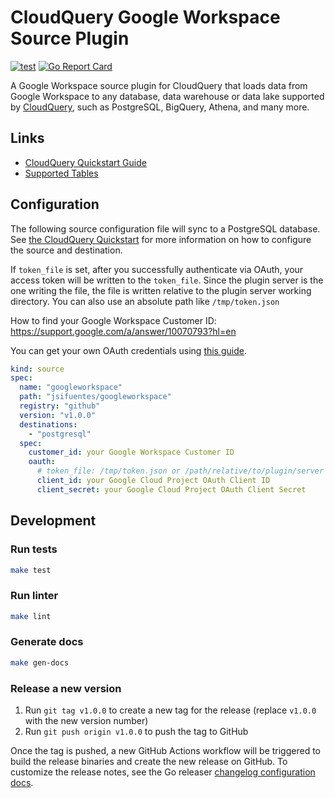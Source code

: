 # CloudQuery Google Workspace Source Plugin

[![test](https://github.com/jsifuentes/cq-source-googleworkspace/actions/workflows/test.yaml/badge.svg)](https://github.com/jsifuentes/cq-source-googleworkspace/actions/workflows/test.yaml)
[![Go Report Card](https://goreportcard.com/badge/github.com/jsifuentes/cq-source-googleworkspace)](https://goreportcard.com/report/github.com/jsifuentes/cq-source-googleworkspace)

A Google Workspace source plugin for CloudQuery that loads data from Google
Workspace to any database, data warehouse or data lake supported by
[CloudQuery](https://www.cloudquery.io/), such as PostgreSQL, BigQuery, Athena,
and many more.

## Links

- [CloudQuery Quickstart Guide](https://www.cloudquery.io/docs/quickstart)
- [Supported Tables](docs/tables/README.md)

## Configuration

The following source configuration file will sync to a PostgreSQL database. See
[the CloudQuery Quickstart](https://www.cloudquery.io/docs/quickstart) for more
information on how to configure the source and destination.

If `token_file` is set, after you successfully authenticate via OAuth, your
access token will be written to the `token_file`. Since the plugin server is the
one writing the file, the file is written relative to the plugin server working
directory. You can also use an absolute path like `/tmp/token.json`

How to find your Google Workspace Customer ID:
https://support.google.com/a/answer/10070793?hl=en

You can get your own OAuth credentials using
[this guide](https://developers.google.com/identity/protocols/oauth2#1.-obtain-oauth-2.0-credentials-from-the-dynamic_data.setvar.console_name-.).

```yaml
kind: source
spec:
  name: "googleworkspace"
  path: "jsifuentes/googleworkspace"
  registry: "github"
  version: "v1.0.0"
  destinations:
    - "postgresql"
  spec:
    customer_id: your Google Workspace Customer ID
    oauth:
      # token_file: /tmp/token.json or /path/relative/to/plugin/server
      client_id: your Google Cloud Project OAuth Client ID
      client_secret: your Google Cloud Project OAuth Client Secret
```

## Development

### Run tests

```bash
make test
```

### Run linter

```bash
make lint
```

### Generate docs

```bash
make gen-docs
```

### Release a new version

1. Run `git tag v1.0.0` to create a new tag for the release (replace `v1.0.0`
   with the new version number)
2. Run `git push origin v1.0.0` to push the tag to GitHub

Once the tag is pushed, a new GitHub Actions workflow will be triggered to build
the release binaries and create the new release on GitHub. To customize the
release notes, see the Go releaser
[changelog configuration docs](https://goreleaser.com/customization/changelog/#changelog).
